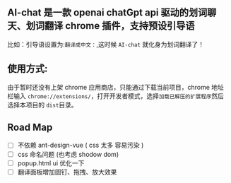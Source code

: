 ## AI-chat 是一款 openai chatGpt api 驱动的划词聊天、划词翻译 chrome 插件，支持预设引导语  

比如：引导语设置为:`翻译成中文：`,这时候 `AI-chat` 就化身为划词翻译了！

## 使用方式:

由于暂时还没有上架 chrome 应用商店，只能通过下载当前项目，chrome 地址栏输入 `chrome://extensions/`，打开开发者模式，选择`加载已解压的扩展程序`然后选择本项目的 `dist`目录。

## Road Map  

- [ ] 不依赖 ant-design-vue ( css 太多 容易污染 )  
- [ ] css 命名问题 (也考虑 shodow dom)  
- [ ] popup.html ui 优化一下  
- [ ] 翻译面板增加固钉、拖拽、放大效果  